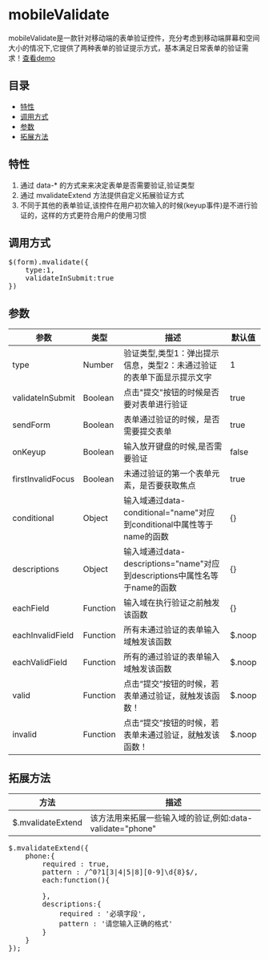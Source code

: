 # mobileValidate
mobileValidate是一款针对移动端的表单验证控件，充分考虑到移动端屏幕和空间大小的情况下,它提供了两种表单的验证提示方式，基本满足日常表单的验证需求！<a href="http://wnworld.com/mobilevalidate" target="_blank">查看demo<a/>

##      	目录

*	[特性](#特性)
*	[调用方式](#调用方式)
*	[参数](#参数)
*	[拓展方法](#拓展方法)

##	特性

1.	通过 data-* 的方式来来决定表单是否需要验证,验证类型
2.	通过 mvalidateExtend 方法提供自定义拓展验证方式
3.	不同于其他的表单验证,该控件在用户初次输入的时候(keyup事件)是不进行验证的，这样的方式更符合用户的使用习惯

##	调用方式
<pre>
$(form).mvalidate({
    type:1,
    validateInSubmit:true
})
</pre>

##	参数
参数 | 类型 | 描述 | 默认值
------------ | ------------- | ------------ | ------------
type | Number | 验证类型,类型1：弹出提示信息，类型2：未通过验证的表单下面显示提示文字 | 1
validateInSubmit | Boolean | 点击"提交"按钮的时候是否要对表单进行验证 | true
sendForm | Boolean | 表单通过验证的时候，是否需要提交表单 | true
onKeyup | Boolean | 输入放开键盘的时候,是否需要验证 | false
firstInvalidFocus | Boolean | 未通过验证的第一个表单元素，是否要获取焦点 | true
conditional | Object | 输入域通过data-conditional="name"对应到conditional中属性等于name的函数 | {}
descriptions | Object | 输入域通过data-descriptions="name"对应到descriptions中属性名等于name的函数 | {}
eachField | Function | 输入域在执行验证之前触发该函数| {}
eachInvalidField | Function | 所有未通过验证的表单输入域触发该函数 | $.noop
eachValidField | Function | 所有的通过验证的表单输入域触发该函数 | $.noop
valid | Function | 点击“提交”按钮的时候，若表单通过验证，就触发该函数！ | $.noop
invalid | Function | 点击“提交”按钮的时候，若表单未通过验证，就触发该函数！ | $.noop

##	拓展方法
方法| 描述 
------------ | -------------
$.mvalidateExtend | 该方法用来拓展一些输入域的验证,例如:data-validate="phone"
<pre>
$.mvalidateExtend({
    phone:{
        required : true,   
        pattern : /^0?1[3|4|5|8][0-9]\d{8}$/,
        each:function(){
           
        },
        descriptions:{
            required : '必填字段',
            pattern : '请您输入正确的格式'
        }
    }
});
</pre>






